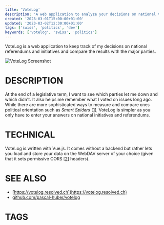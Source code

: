 ```yaml
---
title: 'VoteLog'
description: 'A web application to analyze your decisions on national votes.'
created: '2023-03-01T15:00:00+01:00'
updated: '2023-03-02T12:30:00+01:00'
tags: ['swiss', 'politics', 'dev']
keywords: ['votelog', 'swiss', 'politics']
---
```


VoteLog is a web application to keep track of my decisions on national
referendums and initiatives and compare the results with the major parties.

![VoteLog Screenshot](/public/votelog.png "VoteLog Categories")

# DESCRIPTION

At the end of a legislative term, I want to see which parties let me down and
which didn't. It also helps me remember what I voted on issues long ago. While
there are more sophisticated ways to measure and compare ones political
orientation such as *Smart Spiders* [[1]], VoteLog is simpler as you only have
to enter your answers on national initiatives and referendums.

# TECHNICAL

VoteLog is written with Vue.js. It comes without a backend but rather lets you
load and store your data on the WebDAV server of your choice (given that it sets
permissive CORS [[2]] headers).

# SEE ALSO

- [https://votelog.resolved.ch](https://votelog.resolved.ch)
- [github.com/pascal-huber/votelog](https://github.com/pascal-huber/votelog)

# TAGS

<!--##tag_list##-->

[1]: https://www.smartvote.ch/de/group/2/election/19_ch_nr/matching/results/my-smartspider?rid=ace38364-7ee2-441d-9f3d-552560b62851
[2]: https://developer.mozilla.org/en-US/docs/Web/HTTP/CORS
